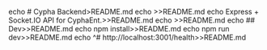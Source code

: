 echo # Cypha Backend>README.md
echo >>README.md
echo Express + Socket.IO API for CyphaEnt.>>README.md
echo >>README.md
echo ## Dev>>README.md
echo npm install>>README.md
echo npm run dev>>README.md
echo ^# http://localhost:3001/health>>README.md